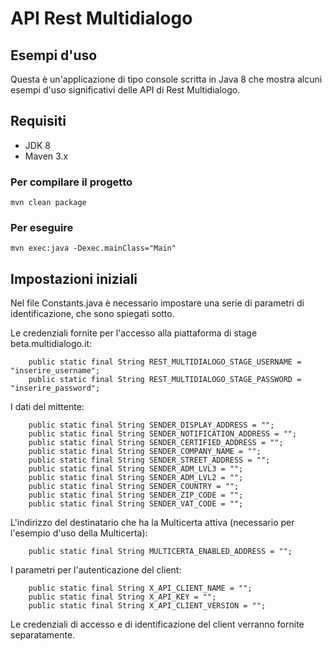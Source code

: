 # API Rest Multidialogo

## Esempi d'uso
Questa è un'applicazione di tipo console scritta in Java 8 che mostra alcuni esempi d'uso significativi delle API di Rest Multidialogo.

## Requisiti
- JDK 8
- Maven 3.x

### Per compilare il progetto 
````
mvn clean package
````

### Per eseguire
````
mvn exec:java -Dexec.mainClass="Main"
````

## Impostazioni iniziali 
Nel file Constants.java è necessario impostare una serie di parametri di identificazione, che sono spiegati sotto.

Le credenziali fornite per l'accesso alla piattaforma di stage beta.multidialogo.it:

```
    public static final String REST_MULTIDIALOGO_STAGE_USERNAME = "inserire_username";
    public static final String REST_MULTIDIALOGO_STAGE_PASSWORD = "inserire_password";
```
I dati del mittente:
```
    public static final String SENDER_DISPLAY_ADDRESS = "";
    public static final String SENDER_NOTIFICATION_ADDRESS = "";
    public static final String SENDER_CERTIFIED_ADDRESS = "";
    public static final String SENDER_COMPANY_NAME = "";
    public static final String SENDER_STREET_ADDRESS = "";
    public static final String SENDER_ADM_LVL3 = "";
    public static final String SENDER_ADM_LVL2 = "";
    public static final String SENDER_COUNTRY = "";
    public static final String SENDER_ZIP_CODE = "";
    public static final String SENDER_VAT_CODE = "";
```
L'indirizzo del destinatario che ha la Multicerta attiva (necessario per l'esempio d'uso della Multicerta):
```
    public static final String MULTICERTA_ENABLED_ADDRESS = "";
```
I parametri per l'autenticazione del client:
```
    public static final String X_API_CLIENT_NAME = "";
    public static final String X_API_KEY = "";
    public static final String X_API_CLIENT_VERSION = "";
```

Le credenziali di accesso e di identificazione del client verranno fornite separatamente.


